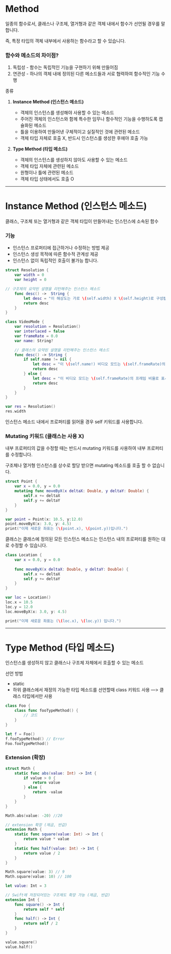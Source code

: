 # Method

일종의 함수로서, 클래스나 구조체, 열거형과 같은 객체 내에서 함수가 선언될 경우를 말합니다.

즉, 특정 타입의 객체 내부에서 사용하는 함수라고 할 수 있습니다.

### 함수와 메소드의 차이점?

1. 독립성 - 함수는 독립적인 기능을 구현하기 위해 만들어짐
2. 연관성 - 하나의 객체 내에 정의된 다른 메소드들과 서로 협력하여 함수적인 기능 수행

종류

1. **Instance Method (인스턴스 메소드)**
    - 객체의 인스턴스를 생성해야 사용할 수 있는 메소드
    - 주어진 객체의 인스턴스와 함께 특수한 임무나 함수적인 기능을 수행하도록 캡슐화된 메소드
    - 틀을 이용하여 만들어낸 구체적이고 실질적인 것에 관련된 메소드
    - 객체 타입 자체로 호출 X, 반드시 인스턴스를 생성한 후에야 호출 가능
    
2. **Type Method (타입 메소드)**
    - 객체의 인스턴스를 생성하지 않아도 사용할 수 있는 메소드
    - 객체 타입 자체에 관련된 메소드
    - 원형이나 틀에 관련된 메소드
    - 객체 타입 상태에서도 호출 O

---

# Instance Method (인스턴스 메소드)

클래스, 구조체 또는 열거형과 같은 객체 타입이 만들어내는 인스턴스에 소속된 함수

### 기능

- 인스턴스 프로퍼티에 접근하거나 수정하는 방법 제공
- 인스턴스 생성 목적에 따른 함수적 관계성 제공
- 인스턴스 없이 독립적인 호출이 불가능 합니다.

```swift
struct Resolution {
    var width = 0
    var height = 0

// 구조체의 요약된 설명을 리턴해주는 인스턴스 메소드
    func desc() ->  String {
        let desc = "이 해상도는 가로 \(self.width) X \(self.height)로 구성됩니다."
        return desc
    }
}

class VideoMode {
    var resolution = Resolution()
    var interlaced = false
    var frameRate = 0.0
    var name: String?

    // 클래스의 요약된 설명을 리턴해주는 인스턴스 메소드
    func desc() -> String {
        if self.name != nil {
            let desc = "이 \(self.name!) 비디오 모드는 \(self.frameRate)의 프레임 비율로 표시됩니다."
            return desc
        } else {
            let desc = "이 비디오 모드는 \(self.frameRate)의 프레임 비율로 표시됩니다."
            return desc
        }
    }
}

var res = Resolution()
res.width
```

인스턴스 메소드 내에서 프로퍼티를 읽어올 경우 self 키워드를 사용합니다.

### Mutating 키워드 (클래스는 사용 X)

내부 프로퍼티의 값을 수정할 때는 반드시 mutating 키워드를 사용하여 내부 프로퍼티를 수정합니다.

구조체나 열거형 인스턴스를 상수로 할당 받으면 mutating 메소드를 호출 할 수 없습니다.

```swift
struct Point {
    var x = 0.0, y = 0.0
    mutating func moveByX(x deltaX: Double, y deltaY: Double) {
        self.x += deltaX
        self.y += deltaY
    }
}

var point = Point(x: 10.5, y:12.0)
point.moveByX(x: 3.0, y: 4.5)
print("이제 새로운 좌표는 (\(point.x), \(point.y))입니다.")
```

클래스는 클래스에 정의된 모든 인스턴스 메소드는 인스턴스 내의 프로퍼티를 원하는 대로 수정할 수 있습니다.

```swift
class Location {
    var x = 0.0, y = 0.0
    
    func moveByX(x deltaX: Double, y deltaY: Double) {
        self.x += deltaX
        self.y += deltaY
    }
}

var loc = Location()
loc.x = 10.5
loc.y = 12.0
loc.moveByX(x: 3.0, y: 4.5)

print("이제 새로운 좌표는 (\(loc.x), \(loc.y)) 입니다.")
```

---

# Type Method (타입 메소드)

인스턴스를 생성하지 않고 클래스나 구조체 자체에서 호출할 수 있는 메소드

선언 방법

- static
- 하위 클래스에서 재정의 가능한 타입 메소드를 선언할때 class 키워드 사용 —> 클래스 타입에서만 사용

```swift
class Foo {
    class func fooTypeMethod() {
        // 코드
    }
}

let f = Foo()
f.fooTypeMethod() // Error
Foo.fooTypeMethod()
```

### Extension (확장)

```swift
struct Math {
    static func abs(value: Int) -> Int {
        if value > 0 {
            return value
        } else {
            return -value
        }
    }
}

Math.abs(value: -20) //20

// extension 확장 (제곱, 반값)
extension Math {
    static func square(value: Int) -> Int {
        return value * value
    }
    static func half(value: Int) -> Int {
        return value / 2
    }
}

Math.square(value: 3) // 9
Math.square(value: 10) // 100

let value: Int = 3

// Swift에 저장되어있는 구조체도 확장 가능 (제곱, 반값)
extension Int {
    func square() -> Int {
        return self * self
    }
    func half() -> Int {
        return self / 2
    }
}

value.square()
value.half()
```
